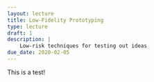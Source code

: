 ```yaml
---
layout: lecture
title: Low-Fidelity Prototyping
type: lecture
draft: 1
description: |
    Low-risk techniques for testing out ideas
due_date: 2020-02-05
---
```


This is a test!